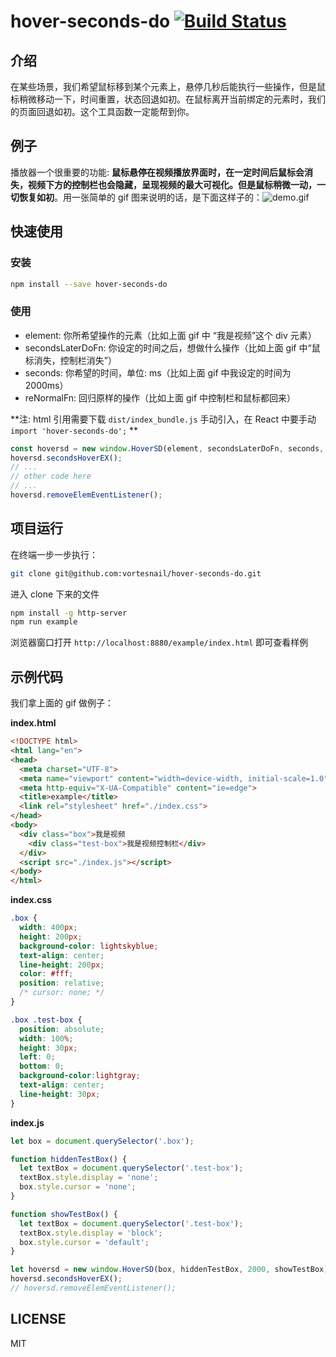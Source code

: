 # hover-seconds-do [![Build Status](https://travis-ci.org/vortesnail/hover-seconds-do.svg?branch=master)](https://travis-ci.org/vortesnail/hover-seconds-do)

## 介绍
在某些场景，我们希望鼠标移到某个元素上，悬停几秒后能执行一些操作，但是鼠标稍微移动一下，时间重置，状态回退如初。在鼠标离开当前绑定的元素时，我们的页面回退如初。这个工具函数一定能帮到你。

## 例子
播放器一个很重要的功能: **鼠标悬停在视频播放界面时，在一定时间后鼠标会消失，视频下方的控制栏也会隐藏，呈现视频的最大可视化。但是鼠标稍微一动，一切恢复如初**。用一张简单的 gif 图来说明的话，是下面这样子的：![demo.gif](https://cdn.nlark.com/yuque/0/2019/gif/341314/1572511989609-54aa916e-5f8a-4946-8d5d-2e6ab60d5525.gif#align=left&display=inline&height=424&name=%E5%B1%8F%E5%B9%95%E5%BD%95%E5%88%B6-2019-10-31-11.18.41%20%281%29.gif&originHeight=424&originWidth=824&search=&size=255955&status=done&width=824)

## 快速使用
### 安装
```bash
npm install --save hover-seconds-do
```

### 使用
- element: 你所希望操作的元素（比如上面 gif 中 “我是视频”这个 div 元素）
- secondsLaterDoFn: 你设定的时间之后，想做什么操作（比如上面 gif 中“鼠标消失，控制栏消失”）
- seconds: 你希望的时间，单位: ms（比如上面 gif 中我设定的时间为 2000ms）
- reNormalFn: 回归原样的操作（比如上面 gif 中控制栏和鼠标都回来）

**注: html 引用需要下载 `dist/index_bundle.js` 手动引入，在 React 中要手动 `import 'hover-seconds-do';` **
```js
const hoversd = new window.HoverSD(element, secondsLaterDoFn, seconds, reNormalFn);
hoversd.secondsHoverEX();
// ...
// other code here
// ...
hoversd.removeElemEventListener();
```

## 项目运行
在终端一步一步执行：
```bash
git clone git@github.com:vortesnail/hover-seconds-do.git
```
进入 clone 下来的文件
```bash
npm install -g http-server
npm run example
```

浏览器窗口打开 `http://localhost:8880/example/index.html` 即可查看样例

## 示例代码
我们拿上面的 gif 做例子：

**index.html**
```html
<!DOCTYPE html>
<html lang="en">
<head>
  <meta charset="UTF-8">
  <meta name="viewport" content="width=device-width, initial-scale=1.0">
  <meta http-equiv="X-UA-Compatible" content="ie=edge">
  <title>example</title>
  <link rel="stylesheet" href="./index.css">
</head>
<body>
  <div class="box">我是视频
    <div class="test-box">我是视频控制栏</div>
  </div>
  <script src="./index.js"></script>
</body>
</html>
```

**index.css**
```css
.box {
  width: 400px;
  height: 200px;
  background-color: lightskyblue;
  text-align: center;
  line-height: 200px;
  color: #fff;
  position: relative;
  /* cursor: none; */
}

.box .test-box {
  position: absolute;
  width: 100%;
  height: 30px;
  left: 0;
  bottom: 0;
  background-color:lightgray;
  text-align: center;
  line-height: 30px;
}
```

**index.js**
```js
let box = document.querySelector('.box');

function hiddenTestBox() {
  let textBox = document.querySelector('.test-box');
  textBox.style.display = 'none';
  box.style.cursor = 'none';
}

function showTestBox() {
  let textBox = document.querySelector('.test-box');
  textBox.style.display = 'block';
  box.style.cursor = 'default';
}

let hoversd = new window.HoverSD(box, hiddenTestBox, 2000, showTestBox);
hoversd.secondsHoverEX();
// hoversd.removeElemEventListener();
```
## LICENSE
MIT
